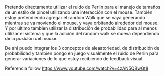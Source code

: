 Pretendo directamente utilizar el ruido de Perlin para el manejo de tamaños de un estilo de pincel utilizando una interacción con el mouse. También estoy pretendiendo agregar el random Walk que se vaya generando mientras se va moviendo el mouse, y vaya orbitando alrededor del mouse. Y por último tambien utilizar la distribución de probabilidad para al menos utilizar el sistema y que la adición del random walk se mueva dependiendo de la posición del mouse.

De ahí puedo integrar los 3 conceptos de aleaatoriedad, de distribución de probabilidad y tambien pongo en juego visualmente el ruido de Perlin para generar variaciones de lo que estoy recibiendo de feedback visual.

Referencia follow https://www.youtube.com/watch?v=4zAN5QBwGt8
